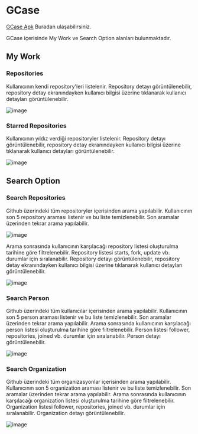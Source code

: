 # GCase
[GCase Apk](https://drive.google.com/file/d/16lNe8byw0gju5kTML10iSUbgLYUuupZH/view) Buradan ulaşabilirsiniz.

GCase içerisinde My Work ve Search Option alanları bulunmaktadır.

## My Work
### Repositories 
Kullanıcının kendi repository'leri listelenir.
Repository detayı görüntülenebilir, repository detay ekranındayken kullanıcı bilgisi üzerine tıklanarak kullanıcı detayları görüntülenebilir.

![image](https://user-images.githubusercontent.com/121038359/229376608-1890faf8-73b5-4406-9fe5-f35957079b5a.png)


### Starred Repositories 
Kullanıcının yıldız verdiği repositoryler listelenir.
Repository detayı görüntülenebilir, repository detay ekranındayken kullanıcı bilgisi üzerine tıklanarak kullanıcı detayları görüntülenebilir.

![image](https://user-images.githubusercontent.com/121038359/229376644-ebef8e73-c787-495f-a8b1-295adcdb9a9e.png)


## Search Option
### Search Repositories 
Github üzerindeki tüm repositoryler içerisinden arama yapılabilir.
Kullanıcının son 5 repository araması listenir ve bu liste temizlenebilir. Son aramalar üzerinden tekrar arama yapılabilir.

![image](https://user-images.githubusercontent.com/121038359/229376963-7aecb2df-709d-4eb2-9690-8d861464b15c.png)

Arama sonrasında kullanıcının karşılacağı repository listesi oluşturulma tarihine göre filtrelenebilir.
Repository listesi starts, fork, update vb. durumlar için sıralanabilir.
Repository detayı görüntülenebilir, repository detay ekranındayken kullanıcı bilgisi üzerine tıklanarak kullanıcı detayları görüntülenebilir. 

![image](https://user-images.githubusercontent.com/121038359/229376984-d9b7a273-d322-46b2-92a7-1ad1aecea950.png)

### Search Person
Github üzerindeki tüm kullanıcılar içerisinden arama yapılabilir.
Kullanıcının son 5 person araması listenir ve bu liste temizlenebilir. Son aramalar üzerinden tekrar arama yapılabilir.
Arama sonrasında kullanıcının karşılacağı person listesi oluşturulma tarihine göre filtrelenebilir.
Person listesi follower, repositories, joined vb. durumlar için sıralanabilir.
Person detayı görüntülenebilir.

![image](https://user-images.githubusercontent.com/121038359/229377107-d20ffd01-6cef-4ad9-a62f-e84ba3229494.png)


### Search Organization
Github üzerindeki tüm organizasyonlar içerisinden arama yapılabilir.
Kullanıcının son 5 organization araması listenir ve bu liste temizlenebilir. Son aramalar üzerinden tekrar arama yapılabilir.
Arama sonrasında kullanıcının karşılacağı organization listesi oluşturulma tarihine göre filtrelenebilir.
Organization listesi follower, repositories, joined vb. durumlar için sıralanabilir.
Organization detayı görüntülenebilir.

![image](https://user-images.githubusercontent.com/121038359/229377115-f893ddd6-9f2e-4f63-8c05-8ca3768ceff0.png)



